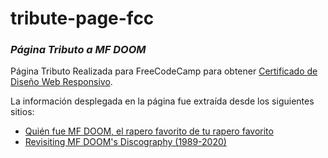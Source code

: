 # tribute-page-fcc
### *Página Tributo a MF DOOM*
Página Tributo Realizada para FreeCodeCamp para obtener [Certificado de Diseño Web Responsivo](https://www.freecodecamp.org/espanol/learn/responsive-web-design/).

La información desplegada en la página fue extraída desde los siguientes sitios:

 - [Quién fue MF DOOM, el rapero favorito de tu rapero
   favorito](https://silencio.com.ar/etc/in-memoriam/quien-fue-mf-doom-el-rapero-favorito-de-tu-rapero-favorito-50646/)
 - [Revisiting MF DOOM's Discography
   (1989-2020)](https://syphersights.com/2021/01/17/revisiting-mf-dooms-discography-1989-2020/)
